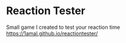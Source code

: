 # Reaction Tester

Small game I created to test your reaction time
https://1amal.github.io/reactiontester/
